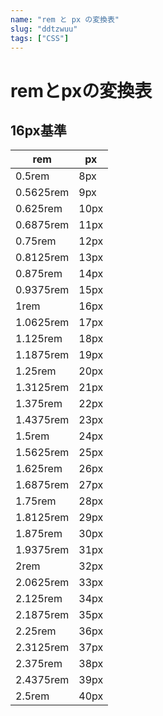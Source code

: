 ```yaml
---
name: "rem と px の変換表"
slug: "ddtzwuu"
tags: ["CSS"]
---
```


# remとpxの変換表

## 16px基準

| rem | px |
| --- | --- |
| 0.5rem | 8px |
| 0.5625rem | 9px |
| 0.625rem | 10px |
| 0.6875rem | 11px |
| 0.75rem | 12px |
| 0.8125rem | 13px |
| 0.875rem | 14px |
| 0.9375rem | 15px |
| 1rem | 16px |
| 1.0625rem | 17px |
| 1.125rem | 18px |
| 1.1875rem | 19px |
| 1.25rem | 20px |
| 1.3125rem | 21px |
| 1.375rem | 22px |
| 1.4375rem | 23px |
| 1.5rem | 24px |
| 1.5625rem | 25px |
| 1.625rem | 26px |
| 1.6875rem | 27px |
| 1.75rem | 28px |
| 1.8125rem | 29px |
| 1.875rem | 30px |
| 1.9375rem | 31px |
| 2rem | 32px |
| 2.0625rem | 33px |
| 2.125rem | 34px |
| 2.1875rem | 35px |
| 2.25rem | 36px |
| 2.3125rem | 37px |
| 2.375rem | 38px |
| 2.4375rem | 39px |
| 2.5rem | 40px |



